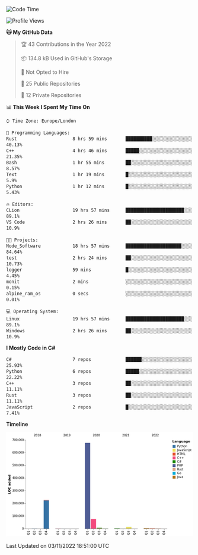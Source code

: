 <!--START_SECTION:waka-->
![Code Time](http://img.shields.io/badge/Code%20Time-356%20hrs%2019%20mins-blue)

![Profile Views](http://img.shields.io/badge/Profile%20Views-0-blue)

**🐱 My GitHub Data** 

> 🏆 43 Contributions in the Year 2022
 > 
> 📦 134.8 kB Used in GitHub's Storage 
 > 
> 🚫 Not Opted to Hire
 > 
> 📜 25 Public Repositories 
 > 
> 🔑 12 Private Repositories  
 > 
📊 **This Week I Spent My Time On** 

```text
⌚︎ Time Zone: Europe/London

💬 Programming Languages: 
Rust                     8 hrs 59 mins       ██████████░░░░░░░░░░░░░░░   40.13% 
C++                      4 hrs 46 mins       █████░░░░░░░░░░░░░░░░░░░░   21.35% 
Bash                     1 hr 55 mins        ██░░░░░░░░░░░░░░░░░░░░░░░   8.57% 
Text                     1 hr 19 mins        █░░░░░░░░░░░░░░░░░░░░░░░░   5.9% 
Python                   1 hr 12 mins        █░░░░░░░░░░░░░░░░░░░░░░░░   5.43%

🔥 Editors: 
CLion                    19 hrs 57 mins      ██████████████████████░░░   89.1% 
VS Code                  2 hrs 26 mins       ██░░░░░░░░░░░░░░░░░░░░░░░   10.9%

🐱‍💻 Projects: 
Node_Software            18 hrs 57 mins      █████████████████████░░░░   84.64% 
test                     2 hrs 24 mins       ██░░░░░░░░░░░░░░░░░░░░░░░   10.73% 
logger                   59 mins             █░░░░░░░░░░░░░░░░░░░░░░░░   4.45% 
monit                    2 mins              ░░░░░░░░░░░░░░░░░░░░░░░░░   0.15% 
alpine_ram_os            0 secs              ░░░░░░░░░░░░░░░░░░░░░░░░░   0.01%

💻 Operating System: 
Linux                    19 hrs 57 mins      ██████████████████████░░░   89.1% 
Windows                  2 hrs 26 mins       ██░░░░░░░░░░░░░░░░░░░░░░░   10.9%

```

**I Mostly Code in C#** 

```text
C#                       7 repos             ██████░░░░░░░░░░░░░░░░░░░   25.93% 
Python                   6 repos             █████░░░░░░░░░░░░░░░░░░░░   22.22% 
C++                      3 repos             ██░░░░░░░░░░░░░░░░░░░░░░░   11.11% 
Rust                     3 repos             ██░░░░░░░░░░░░░░░░░░░░░░░   11.11% 
JavaScript               2 repos             █░░░░░░░░░░░░░░░░░░░░░░░░   7.41%

```


**Timeline**

![Chart not found](https://raw.githubusercontent.com/Jirubizu/Jirubizu/master/charts/bar_graph.png) 


 Last Updated on 03/11/2022 18:51:00 UTC
<!--END_SECTION:waka-->